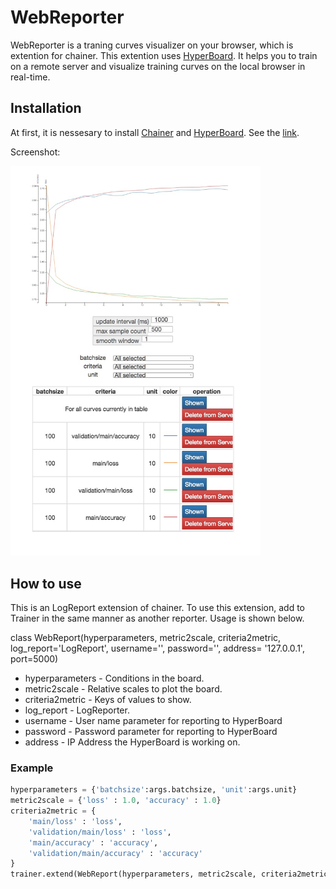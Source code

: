 # WebReporter

WebReporter is a traning curves visualizer on your browser, which is extention for chainer. This extention uses [HyperBoard](https://github.com/WarBean/hyperboard.git). It helps you to train on a remote server and visualize training curves on the local browser in real-time. 

## Installation

At first, it is nessesary to install [Chainer](http://chainer.org/) and [HyperBoard](https://github.com/WarBean/hyperboard.git). See the [link](https://github.com/WarBean/hyperboard/blob/463d1be007ad8b29de47765684d126efb47fb61a/README.md).

Screenshot:

<img src="https://github.com/peisuke/WebReporter/blob/master/screenshot.jpg" width="400">

## How to use

This is an LogReport extension of chainer. To use this extension, add to Trainer in the same manner as another reporter. Usage is shown below. 

class WebReport(hyperparameters, metric2scale, criteria2metric, log_report='LogReport', username='', password='', address= '127.0.0.1', port=5000)

- hyperparameters - Conditions in the board.
- metric2scale - Relative scales to plot the board.
- criteria2metric - Keys of values to show.
- log_report - LogReporter.
- username - User name parameter for reporting to HyperBoard
- password - Password parameter for reporting to HyperBoard
- address - IP Address the HyperBoard is working on.

### Example

```py
hyperparameters = {'batchsize':args.batchsize, 'unit':args.unit}
metric2scale = {'loss' : 1.0, 'accuracy' : 1.0}
criteria2metric = {
    'main/loss' : 'loss', 
    'validation/main/loss' : 'loss',
    'main/accuracy' : 'accuracy', 
    'validation/main/accuracy' : 'accuracy'
}
trainer.extend(WebReport(hyperparameters, metric2scale, criteria2metric))
````
